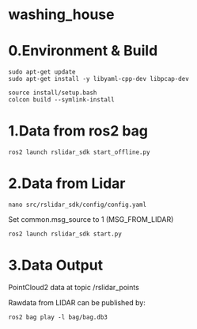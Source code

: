 # washing_house

# 0.Environment & Build

```console
sudo apt-get update
sudo apt-get install -y libyaml-cpp-dev libpcap-dev
```

```console
source install/setup.bash
colcon build --symlink-install 
```

# 1.Data from ros2 bag

```console
ros2 launch rslidar_sdk start_offline.py
```

# 2.Data from Lidar

```console
nano src/rslidar_sdk/config/config.yaml
```

Set common.msg_source to 1 (MSG_FROM_LIDAR)

```console
ros2 launch rslidar_sdk start.py
```

# 3.Data Output

PointCloud2 data at topic /rslidar_points

Rawdata from LIDAR can be published by:

```console
ros2 bag play -l bag/bag.db3
```
